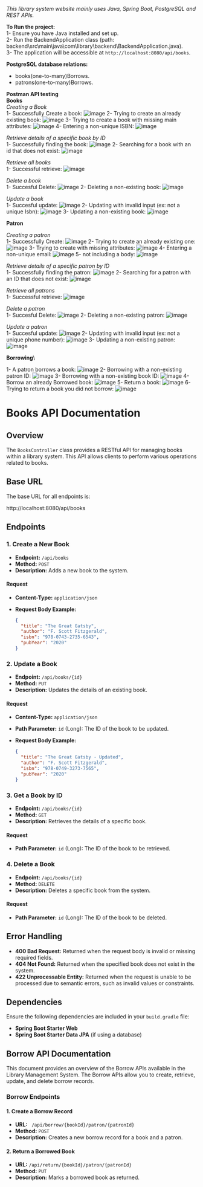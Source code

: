 *This library system website mainly uses Java, Spring Boot, PostgreSQL and REST APIs.*

**To Run the project:**\
1- Ensure you have Java installed and set up.\
2- Run the BackendApplication class (path: backend\src\main\java\com\library\backend\BackendApplication.java).  
3- The application will be accessible at `http://localhost:8080/api/books`.

**PostgreSQL database relations:** 
- books(one-to-many)Borrows.
- patrons(one-to-many)Borrows.

**Postman API testing**\
**Books**\
*Creating a Book*\
1- Successfully Create a book:
![image](https://github.com/user-attachments/assets/09a59c40-b961-404f-a077-6a72e4bb17ba)
2- Trying to create an already existing book:
![image](https://github.com/user-attachments/assets/fb06e498-8636-43db-b524-1c1fe97ab18a)
3- Trying to create a book with missing main attributes:
![image](https://github.com/user-attachments/assets/5331fbfd-5a71-4265-bbcd-b653ad112202)
4- Entering a non-unique ISBN:
![image](https://github.com/user-attachments/assets/10eb8444-72cc-4285-a65b-daa4e119e448)

*Retrieve details of a specific book by ID*\
1- Successfully finding the book:
![image](https://github.com/user-attachments/assets/85aa9a77-9da3-4462-a0f5-cf134df2a4b2)
2- Searching for a book with an id that does not exist:
![image](https://github.com/user-attachments/assets/d612459f-f37e-48b5-8306-98c453be2730)

*Retrieve all books*\
1- Successful retrieve:
![image](https://github.com/user-attachments/assets/922dddc4-1306-4951-b97d-f813da067351)

*Delete a book*\
1- Succesful Delete:
![image](https://github.com/user-attachments/assets/1e474e40-a760-4c08-978b-58b6cbfc2391)
2- Deleting a non-existing book:
![image](https://github.com/user-attachments/assets/0e61829f-b083-4b42-b915-f82bfcca93aa)

*Update a book*\
1- Succesful update:
![image](https://github.com/user-attachments/assets/1b300d7c-14ac-40b6-9564-2e58b44b2a3a)
2- Updating with invalid input (ex: not a unique Isbn):
![image](https://github.com/user-attachments/assets/2f65ea8c-bdef-43f3-8a9a-397244d39b36)
3- Updating a non-existing book:
![image](https://github.com/user-attachments/assets/bf7ad82f-4290-40cd-b17b-3cb9e9230565)

**Patron**

*Creating a patron*\
1- Successfully Create:
![image](https://github.com/user-attachments/assets/5e982c10-2890-4261-8b4c-9bd4a8312a3c)
2- Trying to create an already existing one:
![image](https://github.com/user-attachments/assets/39a16906-ac5e-4496-a79c-0dec835a9789)
3- Trying to create with missing attributes:
![image](https://github.com/user-attachments/assets/0e68b6bb-974f-404f-9289-76be955684c2)
4- Entering a non-unique email:
![image](https://github.com/user-attachments/assets/eb2b4865-153b-4322-84bf-62a516262ad4)
5- not including a body:
![image](https://github.com/user-attachments/assets/1f71130a-f589-464f-ab27-43ed9f39b611)

*Retrieve details of a specific patron by ID*\
1- Successfully finding the patron:
![image](https://github.com/user-attachments/assets/c2137eaa-8ace-4615-aa10-88a1501fe499)
2- Searching for a patron with an ID that does not exist:
![image](https://github.com/user-attachments/assets/c2f6376a-2dbd-4134-a782-590e60333e61)

*Retrieve all patrons*\
1- Successful retrieve:
![image](https://github.com/user-attachments/assets/008a8347-cb4c-43e9-a479-a73575b58774)

*Delete a patron*\
1- Succesful Delete:
![image](https://github.com/user-attachments/assets/0447baeb-203c-48aa-a1eb-c742814a67e5)
2- Deleting a non-existing patron:
![image](https://github.com/user-attachments/assets/ea45a128-5cb2-429a-ac5d-445cc9c11bae)

*Update a patron*\
1- Succesful update:
![image](https://github.com/user-attachments/assets/5448ead0-46a8-40d5-a395-aad697cdd213)
2- Updating with invalid input (ex: not a unique phone number):
![image](https://github.com/user-attachments/assets/fc021af5-9451-475c-aadc-59c462c15100)
3- Updating a non-existing patron:
![image](https://github.com/user-attachments/assets/480ad246-79ca-46f2-854a-55f2d7242286)

**Borrowing**\

1- A patron borrows a book:
![image](https://github.com/user-attachments/assets/80470f1d-7414-47ef-b64a-fcd631075020)
2- Borrowing with a non-existing patron ID:
![image](https://github.com/user-attachments/assets/a9cd4f20-9049-472d-9481-f15aa7ac27c6)
3- Borrowing with a non-existing book ID:
![image](https://github.com/user-attachments/assets/bb92fc15-8b30-47a0-aa10-8676d6e93008)
4- Borrow an already Borrowed book:
![image](https://github.com/user-attachments/assets/0f7205c0-f189-4412-a363-cad09345836d)
5- Return a book:
![image](https://github.com/user-attachments/assets/ed8e5512-5076-4c14-b3d9-e5c78bcba769)
6- Trying to return a book you did not borrow:
![image](https://github.com/user-attachments/assets/b4fa1692-7c2f-44a2-b875-aa4ea92e80b0)


# Books API Documentation

## Overview

The `BooksController` class provides a RESTful API for managing books within a library system. This API allows clients to perform various operations related to books.

## Base URL

The base URL for all endpoints is:

http://localhost:8080/api/books


## Endpoints

### 1. Create a New Book

- **Endpoint:** `/api/books`
- **Method:** `POST`
- **Description:** Adds a new book to the system.

#### Request

- **Content-Type:** `application/json`

- **Request Body Example:**

    ```json
    {
      "title": "The Great Gatsby",
      "author": "F. Scott Fitzgerald",
      "isbn": "978-0743-2735-6543",
      "pubYear": "2020"
    }
    ```




### 2. Update a Book

- **Endpoint:** `/api/books/{id}`
- **Method:** `PUT`
- **Description:** Updates the details of an existing book.

#### Request

- **Content-Type:** `application/json`
- **Path Parameter:** `id` (Long): The ID of the book to be updated.

- **Request Body Example:**

    ```json
    {
      "title": "The Great Gatsby - Updated",
      "author": "F. Scott Fitzgerald",
      "isbn": "978-0749-3273-7565",
      "pubYear": "2020"
    }
    ```

### 3. Get a Book by ID

- **Endpoint:** `/api/books/{id}`
- **Method:** `GET`
- **Description:** Retrieves the details of a specific book.

#### Request

- **Path Parameter:** `id` (Long): The ID of the book to be retrieved.

### 4. Delete a Book

- **Endpoint:** `/api/books/{id}`
- **Method:** `DELETE`
- **Description:** Deletes a specific book from the system.

#### Request

- **Path Parameter:** `id` (Long): The ID of the book to be deleted.


## Error Handling

- **400 Bad Request:** Returned when the request body is invalid or missing required fields.
- **404 Not Found:** Returned when the specified book does not exist in the system.
- **422 Unprocessable Entity:** Returned when the request is unable to be processed due to semantic errors, such as invalid values or constraints.


## Dependencies

Ensure the following dependencies are included in your `build.gradle` file:

- **Spring Boot Starter Web**
- **Spring Boot Starter Data JPA** (if using a database)

## Borrow API Documentation

This document provides an overview of the Borrow APIs available in the Library Management System. The Borrow APIs allow you to create, retrieve, update, and delete borrow records.


### Borrow Endpoints

#### 1. Create a Borrow Record

- **URL:** ` /api/borrow/{bookId}/patron/{patronId}`
- **Method:** `POST`
- **Description:** Creates a new borrow record for a book and a patron.


#### 2.  Return a Borrowed Book

- **URL:** `/api/return/{bookId}/patron/{patronId}`
- **Method:** `PUT`
- **Description:** Marks a borrowed book as returned.









